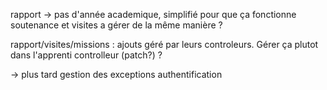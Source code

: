 rapport -> pas d'année academique, simplifié pour que ça fonctionne
soutenance et visites a gérer de la même manière ?

rapport/visites/missions : ajouts géré par leurs controleurs. Gérer ça plutot dans l'apprenti controlleur (patch?) ?


-> plus tard
gestion des exceptions
authentification